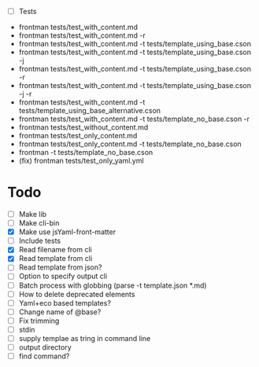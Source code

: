 - [ ] Tests
- frontman tests/test_with_content.md
- frontman tests/test_with_content.md -r
- frontman tests/test_with_content.md -t tests/template_using_base.cson
- frontman tests/test_with_content.md -t tests/template_using_base.cson -j
- frontman tests/test_with_content.md -t tests/template_using_base.cson -r
- frontman tests/test_with_content.md -t tests/template_using_base.cson -j -r
- frontman tests/test_with_content.md -t tests/template_using_base_alternative.cson
- frontman tests/test_with_content.md -t tests/template_no_base.cson -r
- frontman tests/test_without_content.md
- frontman tests/test_only_content.md
- frontman tests/test_only_content.md -t tests/template_no_base.cson
- frontman -t tests/template_no_base.cson
- (fix) frontman tests/test_only_yaml.yml

# Todo
- [ ] Make lib
- [ ] Make cli-bin
- [x] Make use jsYaml-front-matter
- [ ] Include tests
- [x] Read filename from cli
- [x] Read template from cli
- [ ] Read template from json?
- [ ] Option to specify output cli
- [ ] Batch process with globbing (parse -t template.json *.md)
- [ ] How to delete deprecated elements
- [ ] Yaml+eco based templates?
- [ ] Change name of @base?
- [ ] Fix trimming
- [ ] stdin
- [ ] supply templae as tring in command line
- [ ] output directory
- [ ] find command?
